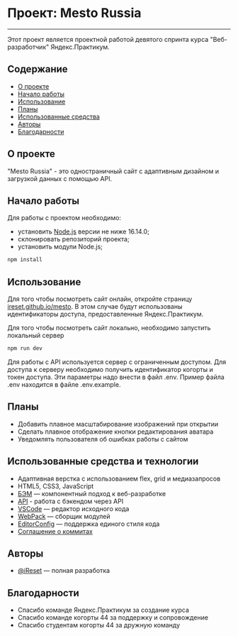 # Проект: Mesto Russia

---

Этот проект является проектной работой девятого спринта курса "Веб-разработчик" Яндекс.Практикум.

## Содержание

- [О проекте](#about)
- [Начало работы](#getting_started)
- [Использование](#usage)
- [Планы](../TODO.md)
- [Использованные средства](#built_using)
- [Авторы](#authors)
- [Благодарности](#acknowledgement)

## О проекте<div id="about"></div>

"Mesto Russia" - это одностраничный сайт с адаптивным дизайном и загрузкой данных с помощью API.

## Начало работы<div id="getting_started"></div>

Для работы с проектом необходимо:

- установить [Node.js](https://nodejs.org/en/download/) версии не ниже 16.14.0;
- склонировать репозиторий проекта;
- установить модули Node.js;

``` sh
npm install
```

## Использование<div id="usage"></div>

Для того чтобы посмотреть сайт онлайн, откройте страницу [ireset.github.io/mesto](https://ireset.github.io/mesto/). В этом случае будут использованы идентификаторы доступа, предоставленные Яндекс.Практикум.

Для того чтобы посмотреть сайт локально, необходимо запустить локальный сервер

``` sh
npm run dev
```

Для работы с API используется сервер с ограниченным доступом. Для доступа к серверу необходимо получить идентификатор когорты и токен доступа. Эти параметры надо внести в файл .env. Пример файла .env находится в файле .env.example.

## Планы

- Добавить плавное масштабирование изображений при открытии
- Сделать плавное отображение кнопки редактирования аватара
- Уведомлять пользователя об ошибках работы с сайтом

## Использованные средства и технологии<div id="built_using"></div>

- Адаптивная верстка с использованием flex, grid и медиазапросов
- HTML5, CSS3, JavaScript
- [БЭМ](https://ru.bem.info/) — компонентный подход к веб-разработке
- [API](https://developer.mozilla.org/ru/docs/Web/API) - работа с бэкендом через API
- [VSCode](https://code.visualstudio.com/) — редактор исходного кода
- [WebPack](https://webpack.js.org/) — сборщик модулей
- [EditorConfig](https://editorconfig.org/) — поддержка единого стиля кода
- [Соглашение о коммитах](https://www.conventionalcommits.org/ru/v1.0.0/)

## Авторы<div id="authors"></div>

- [@iReset](https://github.com/iReset) — полная разработка

## Благодарности<div id="acknowledgement"></div>

- Спасибо команде Яндекс.Практикум за создание курса
- Спасибо команде когорты 44 за поддержку и сопровождение
- Спасибо студентам когорты 44 за дружную команду
